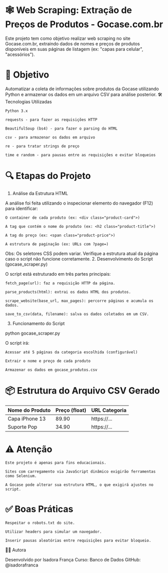 # 🕸️ Web Scraping: Extração de Preços de Produtos - Gocase.com.br

Este projeto tem como objetivo realizar web scraping no site Gocase.com.br, extraindo dados de nomes e preços de produtos disponíveis em suas páginas de listagem (ex: "capas para celular", "acessórios").

# 🧠 Objetivo

Automatizar a coleta de informações sobre produtos da Gocase utilizando Python e armazenar os dados em um arquivo CSV para análise posterior.
🛠️ Tecnologias Utilizadas

    Python 3.x

    requests - para fazer as requisições HTTP

    BeautifulSoup (bs4) - para fazer o parsing do HTML

    csv - para armazenar os dados em arquivo

    re - para tratar strings de preço

    time e random - para pausas entre as requisições e evitar bloqueios

# 🔍 Etapas do Projeto
1. Análise da Estrutura HTML

A análise foi feita utilizando o inspecionar elemento do navegador (F12) para identificar:

    O container de cada produto (ex: <div class="product-card">)

    A tag que contém o nome do produto (ex: <h2 class="product-title">)

    A tag do preço (ex: <span class="product-price">)

    A estrutura de paginação (ex: URLs com ?page=)

Obs: Os seletores CSS podem variar. Verifique a estrutura atual da página caso o script não funcione corretamente.
2. Desenvolvimento do Script (gocase_scraper.py)

O script está estruturado em três partes principais:

    fetch_page(url): faz a requisição HTTP da página.

    parse_products(html): extrai os dados HTML dos produtos.

    scrape_website(base_url, max_pages): percorre páginas e acumula os dados.

    save_to_csv(data, filename): salva os dados coletados em um CSV.

3. Funcionamento do Script

python gocase_scraper.py

O script irá:

    Acessar até 5 páginas da categoria escolhida (configurável)

    Extrair o nome e preço de cada produto

    Armazenar os dados em gocase_produtos.csv

# 📦 Estrutura do Arquivo CSV Gerado
| Nome do Produto | Preço (float) | URL Categoria |
| --------------- | ------------- | ------------- |
| Capa iPhone 13  | 89.90         | https\://...  |
| Suporte Pop     | 34.90         | https\://...  |

# ⚠️ Atenção

    Este projeto é apenas para fins educacionais.

    Sites com carregamento via JavaScript dinâmico exigirão ferramentas como Selenium.

    A Gocase pode alterar sua estrutura HTML, o que exigirá ajustes no script.

# ✅ Boas Práticas

    Respeitar o robots.txt do site.

    Utilizar headers para simular um navegador.

    Inserir pausas aleatórias entre requisições para evitar bloqueio.

👩‍💻 Autora

Desenvolvido por Isadora França
Curso: Banco de Dados
GitHub: @isadorafranca
